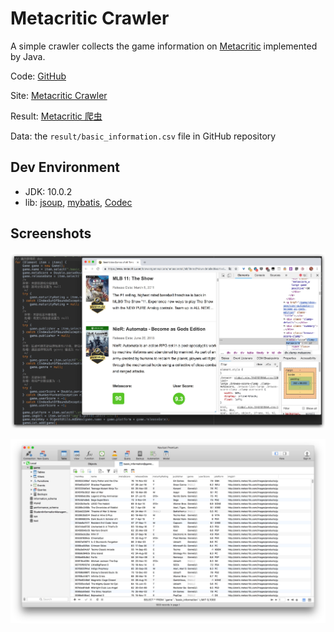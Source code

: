 # Metacritic Crawler

A simple crawler collects the game information on [Metacritic](http://www.metacritic.com/game) implemented by Java.

Code: [GitHub](https://github.com/bolitao/Metacritic-Crawler)

Site: [Metacritic Crawler](https://bolitao.xyz/Metacritic-Crawler/)

Result: [Metacritic 爬虫](https://bolitao.xyz/archives/d6da7608.html)

Data: the `result/basic_information.csv` file in GitHub repository

## Dev Environment

- JDK: 10.0.2
- lib: [jsoup](https://jsoup.org/), [mybatis](http://www.mybatis.org/mybatis-3/), [Codec](https://commons.apache.org/proper/commons-codec/)


## Screenshots

![MC](img/5cc000d09f3c2.jpg)

![Results in MySQL](img/5cc000d0bb416.jpg)